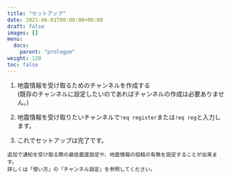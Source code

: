 ```yaml
---
title: "セットアップ"
date: 2021-06-01T00:00:00+00:00
draft: false
images: []
menu:
  docs:
    parent: "prologue"
weight: 120
toc: false
---
```


1. 地震情報を受け取るためのチャンネルを作成する  
(既存のチャンネルに設定したいのであればチャンネルの作成は必要ありません。)  
  
2. 地震情報を受け取りたいチャンネルで`!eq register`または`!eq reg`と入力します。  
  
3. これでセットアップは完了です。
  
```
追加で通知を受け取る際の最低震度設定や、地震情報の投稿の有無を設定することが出来ます。
詳しくは「使い方」の「チャンネル設定」を参照してください。
```